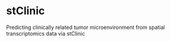 # stClinic

Predicting clinically related tumor microenvironment from spatial transcriptomics data via stClinic
